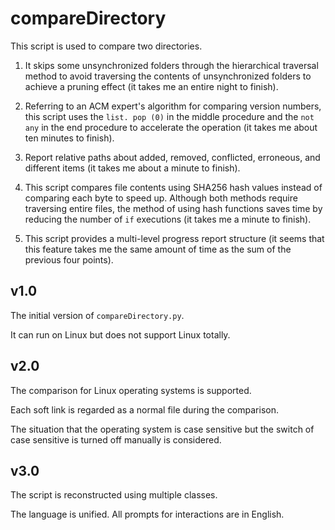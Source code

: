 # compareDirectory

This script is used to compare two directories. 

1) It skips some unsynchronized folders through the hierarchical traversal method to avoid traversing the contents of unsynchronized folders to achieve a pruning effect (it takes me an entire night to finish). 
   
2) Referring to an ACM expert's algorithm for comparing version numbers, this script uses the ``list. pop (0)`` in the middle procedure and the ``not any`` in the end procedure to accelerate the operation (it takes me about ten minutes to finish). 

3) Report relative paths about added, removed, conflicted, erroneous, and different items (it takes me about a minute to finish). 

4) This script compares file contents using SHA256 hash values instead of comparing each byte to speed up. Although both methods require traversing entire files, the method of using hash functions saves time by reducing the number of ``if`` executions (it takes me a minute to finish). 

5) This script provides a multi-level progress report structure (it seems that this feature takes me the same amount of time as the sum of the previous four points).

## v1.0

The initial version of ``compareDirectory.py``. 

It can run on Linux but does not support Linux totally. 

## v2.0

The comparison for Linux operating systems is supported. 

Each soft link is regarded as a normal file during the comparison. 

The situation that the operating system is case sensitive but the switch of case sensitive is turned off manually is considered. 

## v3.0

The script is reconstructed using multiple classes. 

The language is unified. All prompts for interactions are in English. 
